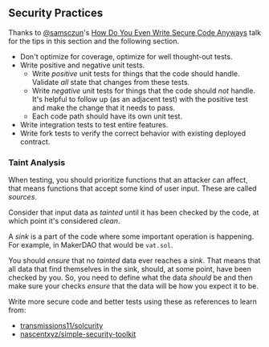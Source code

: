 ## Security Practices

Thanks to [@samsczun](https://twitter.com/samczsun)'s [How Do You Even Write Secure Code Anyways](https://www.youtube.com/watch?v=Wm3t8Fuiy1E) talk for the tips in this section and the following section.

- Don't optimize for coverage, optimize for well thought-out tests.
- Write positive and negative unit tests.
  - Write _positive_ unit tests for things that the code should handle. Validate _all_ state that changes from these tests.
  - Write _negative_ unit tests for things that the code should _not_ handle. It's helpful to follow up (as an adjacent test) with the positive test and make the change that it needs to pass.
  - Each code path should have its own unit test.
- Write integration tests to test entire features.
- Write fork tests to verify the correct behavior with existing deployed contract.

### Taint Analysis

When testing, you should prioritize functions that an attacker can affect, that means functions that accept some kind of user input. These are called _sources_.

Consider that input data as _tainted_ until it has been checked by the code, at which point it's considered _clean_.

A _sink_ is a part of the code where some important operation is happening. For example, in MakerDAO that would be `vat.sol`.

You should _ensure_ that no _tainted_ data ever reaches a _sink_. That means that all data that find themselves in the sink, should, at some point, have been checked by you. So, you need to define what the data _should_ be and then make sure your checks _ensure_ that the data will be how you expect it to be.

Write more secure code and better tests using these as references to learn from:

- [transmissions11/solcurity](https://github.com/transmissions11/solcurity)
- [nascentxyz/simple-security-toolkit](https://github.com/nascentxyz/simple-security-toolkit)
